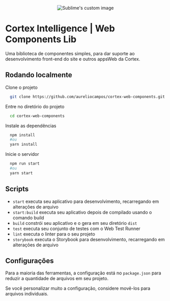 
<p align="center">
  <img src="https://www.cortex-intelligence.com/hs-fs/hubfs/raw_assets/public/cortex-intelligence/images/logo-cortex.png?width=130&height=22&name=logo-cortex.png" alt="Sublime's custom image"/>
</p>

# Cortex Intelligence | Web Components Lib

Uma biblioteca de componentes simples, para dar suporte ao desenvolvimento front-end 
do site e outros appsWeb da Cortex.

## Rodando localmente

Clone o projeto

```bash
  git clone https://github.com/aureliocampos/cortex-web-components.git
```

Entre no diretório do projeto

```bash
  cd cortex-web-components
```

Instale as dependências

```bash
  npm install 
  #ou
  yarn install
```

Inicie o servidor

```bash
  npm run start 
  #ou 
  yarn start
```

## Scripts

- `start` executa seu aplicativo para desenvolvimento, recarregando em alterações de arquivo
- `start:build` executa seu aplicativo depois de compilado usando o comando build
- `build` constrói seu aplicativo e o gera em seu diretório `dist`
- `test` executa seu conjunto de testes com o Web Test Runner
- `lint` executa o linter para o seu projeto
- `storybook` executa o Storybook para desenvolvimento, recarregando em alterações de arquivo

## Configurações

Para a maioria das ferramentas, a configuração está no `package.json` para reduzir a quantidade de arquivos em seu projeto.

Se você personalizar muito a configuração, considere movê-los para arquivos individuais.